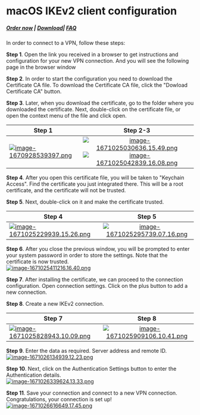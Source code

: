 # macOS IKEv2 client configuration

##### [Order now](https://puqcloud.com/index.php?rp=/store/puqvpn) | [Download](https://download.puqcloud.com/cp/puqvpncp/)| [FAQ](https://faq.puqcloud.com)

In order to connect to a VPN, follow these steps:

**Step 1**. Open the link you received in a browser to get instructions and configuration for your new VPN connection. And you will see the following page in the browser window  

**Step 2**. In order to start the configuration you need to download the Certificate CA file. To download the Certificate CA file, click the "Dowload Certificate CA" button.  
   
**Step 3**. Later, when you download the certificate, go to the folder where you downloaded the certificate. Next, double-click on the certificate file, or open the context menu of the file and click open.  
   
| Step 1        | Step 2-3      |
| ------------- |:-------------:|
| [![image-1670928539397.png](https://doc.puq.info/uploads/images/gallery/2022-12/scaled-1680-/image-1670928539397.png)](https://doc.puq.info/uploads/images/gallery/2022-12/image-1670928539397.png)| [![image-1671025030636.15.49.png](https://doc.puq.info/uploads/images/gallery/2022-12/scaled-1680-/image-1671025030636-15-49.png)](https://doc.puq.info/uploads/images/gallery/2022-12/image-1671025030636-15-49.png)   [![image-1671025042839.16.08.png](https://doc.puq.info/uploads/images/gallery/2022-12/scaled-1680-/image-1671025042839-16-08.png)](https://doc.puq.info/uploads/images/gallery/2022-12/image-1671025042839-16-08.png)|
    
**Step 4**. After you open this certificate file, you will be taken to "Keychain Access". Find the certificate you just integrated there. This will be a root certificate, and the certificate will not be trusted.
    
**Step 5**. Next, double-click on it and make the certificate trusted.  
    
| Step 4        | Step 5        |
| ------------- |:-------------:|
|[![image-1671025229939.15.26.png](https://doc.puq.info/uploads/images/gallery/2022-12/scaled-1680-/image-1671025229939-15-26.png)](https://doc.puq.info/uploads/images/gallery/2022-12/image-1671025229939-15-26.png)|[![image-1671025295739.07.16.png](https://doc.puq.info/uploads/images/gallery/2022-12/scaled-1680-/image-1671025295739-07-16.png)](https://doc.puq.info/uploads/images/gallery/2022-12/image-1671025295739-07-16.png)|
    
    
**Step 6**. After you close the previous window, you will be prompted to enter your system password in order to store the settings. Note that the certificate is now trusted.  
    [![image-1671025411216.16.40.png](https://doc.puq.info/uploads/images/gallery/2022-12/scaled-1680-/image-1671025411216-16-40.png)](https://doc.puq.info/uploads/images/gallery/2022-12/image-1671025411216-16-40.png)
    
**Step 7**. After installing the certificate, we can proceed to the connection configuration. Open connection settings. Click on the plus button to add a new connection.  
    
**Step 8**. Create a new IKEv2 connection.  
    
| Step 7        | Step 8        |
| ------------- |:-------------:|
| [![image-1671025828943.10.09.png](https://doc.puq.info/uploads/images/gallery/2022-12/scaled-1680-/image-1671025828943-10-09.png)](https://doc.puq.info/uploads/images/gallery/2022-12/image-1671025828943-10-09.png)|[![image-1671025909106.10.41.png](https://doc.puq.info/uploads/images/gallery/2022-12/scaled-1680-/image-1671025909106-10-41.png)](https://doc.puq.info/uploads/images/gallery/2022-12/image-1671025909106-10-41.png)|
    
**Step 9**. Enter the data as required. Server address and remote ID.  
    [![image-1671026134939.12.23.png](https://doc.puq.info/uploads/images/gallery/2022-12/scaled-1680-/image-1671026134939-12-23.png)](https://doc.puq.info/uploads/images/gallery/2022-12/image-1671026134939-12-23.png)
    
**Step 10**. Next, click on the Authentication Settings button to enter the Authentication details.  
    [![image-1671026339624.13.33.png](https://doc.puq.info/uploads/images/gallery/2022-12/scaled-1680-/image-1671026339624-13-33.png)](https://doc.puq.info/uploads/images/gallery/2022-12/image-1671026339624-13-33.png)
    
**Step 11**. Save your connection and connect to a new VPN connection. Congratulations, your connection is set up!  
    [![image-1671026616649.17.45.png](https://doc.puq.info/uploads/images/gallery/2022-12/scaled-1680-/image-1671026616649-17-45.png)](https://doc.puq.info/uploads/images/gallery/2022-12/image-1671026616649-17-45.png)
